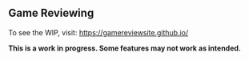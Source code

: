 ## Game Reviewing
To see the WIP, visit: https://gamereviewsite.github.io/

**This is a work in progress. Some features may not work as intended.**
